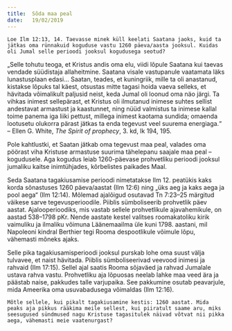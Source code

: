```yaml
---
title:  Sõda maa peal
date:   19/02/2019
---
```


`Loe Ilm 12:13, 14. Taevasse minek küll keelati Saatana jaoks, kuid ta jätkas oma rünnakuid koguduse vastu 1260 päeva/aasta jooksul. Kuidas oli Jumal selle perioodi jooksul kogudusega seotud?`

„Selle tohutu teoga, et Kristus andis oma elu, viidi lõpule Saatana kui taevas vendade süüdistaja allaheitmine. Saatana visale vastupanule vaatamata läks lunastusplaan edasi… Saatan, teades, et kuningriik, mille ta oli anastanud, kistakse lõpuks tal käest, otsustas mitte tagasi hoida vaeva selleks, et hävitada võimalikult paljusid neist, keda Jumal oli loonud oma näo järgi. Ta vihkas inimest sellepärast, et Kristus oli ilmutanud inimese suhtes sellist andestavat armastust ja kaastunnet, ning nüüd valmistus ta inimese kallal toime panema iga liiki pettust, millega inimest kaotama sundida; omaenda lootusetu olukorra pärast jätkas ta enda tegevust veel suurema energiaga.“ – Ellen G. White, _The Spirit of prophecy_, 3. kd, lk 194, 195.

Pole kahtlustki, et Saatan jätkab oma tegevust maa peal, valades oma pöörast viha Kristuse armastuse suurima tähelepanu saajale maa peal – kogudusele. Aga kogudus leiab 1260-päevase prohvetliku perioodi jooksul jumaliku kaitse inimtühjades, kõrbelistes paikades Maal.

Seda Saatana tagakiusamise perioodi nimetatakse Ilm 12. peatükis kaks korda sõnastuses 1260 päeva/aastat (Ilm 12:6) ning „üks aeg ja kaks aega ja pool aega“ (Ilm 12:14). Mõlemad ajalõigud osutavad Tn 7:23–25 märgitud väikese sarve tegevusperioodile. Piiblis sümboliseerib prohvetlik päev aastat. Ajalooperioodiks, mis vastab sellele prohvetlikule ajavahemikule, on aastad 538–1798 pKr. Nende aastate kestel valitses roomakatoliku kirik vaimuliku ja ilmaliku võimuna Läänemaailma üle kuni 1798. aastani, mil Napoleoni kindral Berthier tegi Rooma despootlikule võimule lõpu, vähemasti mõneks ajaks.

Selle pika tagakiusamisperioodi jooksul purskab lohe oma suust välja tulvavee, et naist hävitada. Piiblis sümboliseerivad veevood inimesi ja rahvaid (Ilm 17:15). Sellel ajal saatis Rooma sõjaväed ja rahvad Jumalale ustava rahva vastu. Prohvetliku aja lõpuosas neelab lahke maa veed ära ja päästab naise, pakkudes talle varjupaika. See pakkumine osutab peavarjule, mida Ameerika oma usuvabadusega võimaldas (Ilm 12:16).

`Mõtle sellele, kui pikalt tagakiusamine kestis: 1260 aastat. Mida peaks aja pikkus rääkima meile sellest, kui piiratult saame aru, miks seesugused sündmused nagu Kristuse tagasitulek näivad võtvat nii pikka aega, vähemasti meie vaatenurgast?`